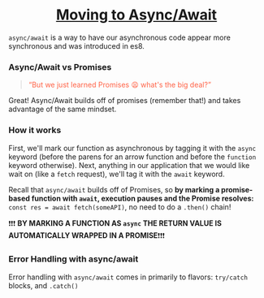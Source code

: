 <h1 style="text-align: center; text-decoration: underline">Moving to Async/Await</h1>

`async/await` is a way to have our asynchronous code appear more synchronous and was introduced in es8.

### Async/Await vs Promises

<blockquote style="color: tomato;">“But we just learned Promises 😩 what's the big deal?”</blockquote>

Great! Async/Await builds off of promises (remember that!) and takes advantage of the same mindset.

### How it works

First, we'll mark our function as asynchronous by tagging it with the `async` keyword (before the parens for an arrow function and before the `function` keyword otherwise). Next, anything in our application that we would like wait on (like a `fetch` request), we'll tag it with the `await` keyword.

Recall that `async/await` builds off of Promises, so **by marking a promise-based function with `await`, execution pauses and the Promise resolves:** `const res = await fetch(someAPI)`, no need to do a `.then()` chain!

❗❗❗ **BY MARKING A FUNCTION AS `async` THE RETURN VALUE IS AUTOMATICALLY WRAPPED IN A PROMISE**❗❗❗

### Error Handling with async/await

Error handling with `async/await` comes in primarily to flavors: `try/catch` blocks, and `.catch()`
